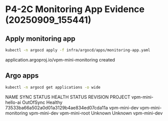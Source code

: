 # P4-2C Monitoring App Evidence (20250909_155441)

## Apply monitoring app


```bash
kubectl -n argocd apply -f infra/argocd/apps/monitoring-app.yaml
```

  application.argoproj.io/vpm-mini-monitoring created

## Argo apps


```bash
kubectl -n argocd get applications -o wide
```

  NAME                  SYNC STATUS   HEALTH STATUS   REVISION                                   PROJECT
  vpm-mini-hello-ai     OutOfSync     Healthy         73533ba66a502a0d01a3129b4ae834ed07cda11a   vpm-mini-dev
  vpm-mini-monitoring                                                                            vpm-mini-dev
  vpm-mini-root         Unknown       Unknown                                                    vpm-mini-dev
